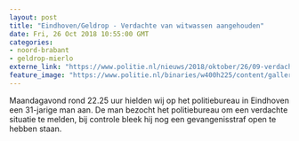```yaml
---
layout: post
title: "Eindhoven/Geldrop - Verdachte van witwassen aangehouden"
date: Fri, 26 Oct 2018 10:55:00 GMT
categories: 
- noord-brabant 
- geldrop-mierlo 
externe_link: "https://www.politie.nl/nieuws/2018/oktober/26/09-verdachte-van-witwassen-aangehouden.html"
feature_image: "https://www.politie.nl/binaries/w400h225/content/gallery/politie/nieuws/2018/oktober/09-ob/ingenomen-auto.jpg"
---
```


Maandagavond rond 22.25 uur hielden wij op het politiebureau in Eindhoven een 31-jarige man aan. De man bezocht het politiebureau om een verdachte situatie te melden, bij controle bleek hij nog een gevangenisstraf open te hebben staan.
